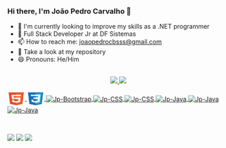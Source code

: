 ### Hi there, I'm João Pedro Carvalho 👋


- 🔭 I'm currently looking to improve my skills as a .NET programmer
- 💼 Full Stack Developer Jr at DF Sistemas
- 📫 How to reach me: joaopedrocbsss@gmail.com
- 👀 Take a look at my repository
- 😄 Pronouns: He/Him

</br>
<div align="center">
  <a href="https://github.com/JotaPeCarvalho">
  <img height="180em" src="https://github-readme-stats.vercel.app/api?username=JotaPeCarvalho&show_icons=true&theme=dracula&include_all_commits=true&count_private=true"/>
  <img height="180em" src="https://github-readme-stats.vercel.app/api/top-langs/?username=JotaPeCarvalho&layout=compact&langs_count=7&theme=dracula"/>
</div>
<div style="display: inline_block"><br>
  <img align="center" alt="Jp-HTML" height="30" width="40" src="https://raw.githubusercontent.com/devicons/devicon/master/icons/html5/html5-original.svg">
  <img align="center" alt="Jp-CSS" height="30" width="40" src="https://raw.githubusercontent.com/devicons/devicon/master/icons/css3/css3-original.svg">
  <img align="center" alt="Jp-Bootstrap" height="38" width="40"  src="https://cdn.jsdelivr.net/gh/devicons/devicon/icons/bootstrap/bootstrap-original.svg" />
  <img align="center" alt="Jp-CSS" height="30" width="40" src="https://cdn.jsdelivr.net/gh/devicons/devicon/icons/javascript/javascript-original.svg">
  <img align="center" alt="Jp-CSS" height="30" width="40" src="https://cdn.jsdelivr.net/gh/devicons/devicon/icons/jquery/jquery-original-wordmark.svg">
  <img align="center" alt="Jp-Java" height="38" width="40" src="https://cdn.jsdelivr.net/gh/devicons/devicon/icons/csharp/csharp-original.svg" />
  <img align="center" alt="Jp-Java" height="38" width="40" src="https://cdn.jsdelivr.net/gh/devicons/devicon/icons/dotnetcore/dotnetcore-original.svg" />
  <img align="center" alt="Jp-Java" height="38" width="40" src="https://cdn.jsdelivr.net/gh/devicons/devicon/icons/mysql/mysql-plain-wordmark.svg" />


  

</div>
  
  ##
  
  </br>
 
<div> 
  <a href="https://instagram.com/joaopcbss" target="_blank"><img src="https://img.shields.io/badge/-Instagram-%23E4405F?style=for-the-badge&logo=instagram&logoColor=white" target="_blank"></a>
  <a href = "mailto:joaopedrocbsss@gmail.com"><img src="https://img.shields.io/badge/-Gmail-%23333?style=for-the-badge&logo=gmail&logoColor=white" target="_blank"></a>
  <a href="https://www.linkedin.com/in/joaopcbs/" target="_blank"><img src="https://img.shields.io/badge/-LinkedIn-%230077B5?style=for-the-badge&logo=linkedin&logoColor=white" target="_blank"></a>  
 
  
 
</div>
